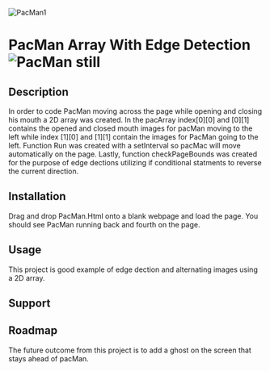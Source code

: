 ![PacMan1](https://user-images.githubusercontent.com/87156515/128039210-4c60b6b8-a1c9-4476-8b79-4cf75bf5b96e.png)
# PacMan Array With Edge Detection ![PacMan still](PacMan1.png)
## Description
In order to code PacMan moving across the page while opening and closing his mouth a 2D array was created. In the pacArray index[0][0] and [0][1] contains the opened and closed mouth images for pacMan moving to the left while index [1][0] and [1][1] contain the images for PacMan going to the left. Function Run was created with a setInterval so pacMac will move automatically on the page. Lastly, function checkPageBounds was created for the purpose of edge dections utilizing if conditional statments to reverse the current direction.  
## Installation 
Drag and drop PacMan.Html onto a blank webpage and load the page. You should see PacMan running back and fourth on the page.
## Usage
This project is good example of edge dection and alternating images using a 2D array.
## Support

## Roadmap
The future outcome from this project is to add a ghost on the screen that stays ahead of pacMan.

